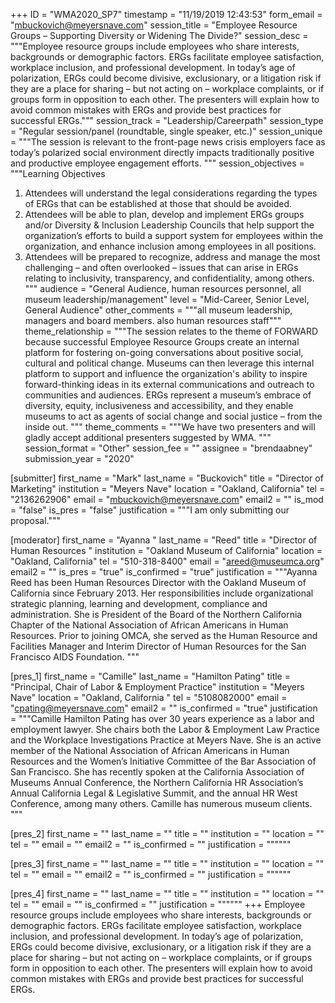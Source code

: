 +++
ID = "WMA2020_SP7"
timestamp = "11/19/2019 12:43:53"
form_email = "mbuckovich@meyersnave.com"
session_title = "Employee Resource Groups – Supporting Diversity or Widening The Divide?"
session_desc = """Employee resource groups include employees who share interests, backgrounds or demographic factors. ERGs facilitate employee satisfaction, workplace inclusion, and professional development. In today’s age of polarization, ERGs could become divisive, exclusionary, or a litigation risk if they are a place for sharing – but not acting on – workplace complaints, or if groups form in opposition to each other. The presenters will explain how to avoid common mistakes with ERGs and provide best practices for successful ERGs."""
session_track = "Leadership/Careerpath"
session_type = "Regular session/panel (roundtable, single speaker, etc.)"
session_unique = """The session is relevant to the front-page news crisis employers face as today’s polarized social environment directly impacts traditionally positive and productive employee engagement efforts. """
session_objectives = """Learning Objectives
1.	Attendees will understand the legal considerations regarding the types of ERGs that can be established at those that should be avoided.
2.	Attendees will be able to plan, develop and implement ERGs groups and/or Diversity & Inclusion Leadership Councils that help support the organization’s efforts to build a support system for employees within the organization, and enhance inclusion among employees in all positions.
3.	Attendees will be prepared to recognize, address and manage the most challenging – and often overlooked – issues that can arise in ERGs relating to inclusivity, transparency, and confidentiality, among others.
"""
audience = "General Audience, human resources personnel, all museum leadership/management"
level = "Mid-Career, Senior Level, General Audience"
other_comments = """all museum leadership, managers and board members. also human resources staff"""
theme_relationship = """The session relates to the theme of FORWARD because successful Employee Resource Groups create an internal platform for fostering on-going conversations about positive social, cultural and political change. Museums can then leverage this internal platform to support and influence the organization's ability to inspire forward-thinking ideas in its external communications and outreach to communities and audiences. ERGs represent a museum’s embrace of diversity, equity, inclusiveness and accessibility, and they enable museums to act as agents of social change and social justice – from the inside out.  """
theme_comments = """We have two presenters and will gladly accept additional presenters suggested by WMA. """
session_format = "Other"
session_fee = ""
assignee = "brendaabney"
submission_year = "2020"

[submitter]
first_name = "Mark"
last_name = "Buckovich"
title = "Director of Marketing"
institution = "Meyers Nave"
location = "Oakland, California"
tel = "2136262906"
email = "mbuckovich@meyersnave.com"
email2 = ""
is_mod = "false"
is_pres = "false"
justification = """I am only submitting our proposal."""

[moderator]
first_name = "Ayanna "
last_name = "Reed"
title = "Director of Human Resources "
institution = "Oakland Museum of California"
location = "Oakland, California"
tel = "510-318-8400"
email = "areed@museumca.org"
email2 = ""
is_pres = "true"
is_confirmed = "true"
justification = """Ayanna Reed has been Human Resources Director with the Oakland Museum of California since February 2013. Her responsibilities include organizational strategic planning, learning and development, compliance and administration. She is President of the Board of the Northern California Chapter of the National Association of African Americans in Human Resources. Prior to joining OMCA, she served as the Human Resource and Facilities Manager and Interim Director of Human Resources for the San Francisco AIDS Foundation. """

[pres_1]
first_name = "Camille"
last_name = "Hamilton Pating"
title = "Principal, Chair of Labor & Employment Practice"
institution = "Meyers Nave"
location = "Oakland, California "
tel = "5108082000"
email = "cpating@meyersnave.com"
email2 = ""
is_confirmed = "true"
justification = """Camille Hamilton Pating has over 30 years experience as a labor and employment lawyer. She chairs both the Labor & Employment Law Practice and the Workplace Investigations Practice at Meyers Nave. She is an active member of the National Association of African Americans in Human Resources and the Women’s Initiative Committee of the Bar Association of San Francisco. She has recently spoken at the California Association of Museums Annual Conference, the Northern California HR Association’s Annual California Legal & Legislative Summit, and the annual HR West Conference, among many others. Camille has numerous museum clients. """

[pres_2]
first_name = ""
last_name = ""
title = ""
institution = ""
location = ""
tel = ""
email = ""
email2 = ""
is_confirmed = ""
justification = """"""

[pres_3]
first_name = ""
last_name = ""
title = ""
institution = ""
location = ""
tel = ""
email = ""
email2 = ""
is_confirmed = ""
justification = """"""

[pres_4]
first_name = ""
last_name = ""
title = ""
institution = ""
location = ""
tel = ""
email = ""
is_confirmed = ""
justification = """"""
+++
Employee resource groups include employees who share interests, backgrounds or demographic factors. ERGs facilitate employee satisfaction, workplace inclusion, and professional development. In today’s age of polarization, ERGs could become divisive, exclusionary, or a litigation risk if they are a place for sharing – but not acting on – workplace complaints, or if groups form in opposition to each other. The presenters will explain how to avoid common mistakes with ERGs and provide best practices for successful ERGs.